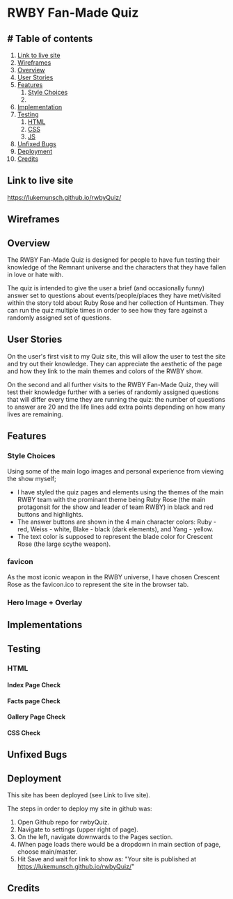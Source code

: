 # **RWBY Fan-Made Quiz**

## # Table of contents

1. [Link to live site](#linktolivesite)
2. [Wireframes](#wireframes)
3. [Overview](#overview)
4. [User Stories](#userstories)
5. [Features](#features)
    1. [Style Choices](#stylechoices)
    2.    
6. [Implementation](#implementation)
7. [Testing](#testing)
    1. [HTML](#html)
    2. [CSS](#css)
    3. [JS](#js)
8. [Unfixed Bugs](#unfixedbugs)
9. [Deployment](#deployment)
10. [Credits](#credits)

## **Link to live site**

https://lukemunsch.github.io/rwbyQuiz/

## **Wireframes**


## Overview

The RWBY Fan-Made Quiz is designed for people to have fun testing their knowledge of the Remnant 
universe and the characters that they have fallen in love or hate with.

The quiz is intended to give the user a brief (and occasionally funny) answer set to questions 
about events/people/places they have met/visited within the story told about Ruby Rose and 
her collection of Huntsmen. They can run the quiz multiple times in order to see how they 
fare against a randomly assigned set of questions.

## User Stories

On the user's first visit to my Quiz site, this will allow the user to test the site and 
try out their knowledge. They can appreciate the aesthetic of the page and how they link 
to the main themes and colors of the RWBY show.

On the second and all further visits to the RWBY Fan-Made Quiz, they will test their knowledge 
further with a series of randomly assigned questions that will differ every time they are 
running the quiz: the number of questions to answer are 20 and the life lines add extra points 
depending on how many lives are remaining.

## Features

### Style Choices

Using some of the main logo images and personal experience from viewing the show myself;
- I have styled the quiz pages and elements using the themes of the main RWBY team with the prominant theme being Ruby Rose (the main protagonsit for the show and leader of team RWBY) in black and red buttons and highlights. 
- The answer buttons are shown in the 4 main character colors: Ruby - red, Weiss - white, Blake - black (dark elements), and Yang - yellow. 
- The text color is supposed to represent the blade color for Crescent Rose (the large scythe weapon).

### favicon

As the most iconic weapon in the RWBY universe, I have chosen Crescent Rose as the favicon.ico to represent the site in the browser tab. 

### Hero Image + Overlay



## Implementations


## Testing



### HTML

#### Index Page Check


#### Facts page Check


#### Gallery Page Check


#### CSS Check


## Unfixed Bugs


## Deployment

This site has been deployed (see Link to live site).

The steps in order to deploy my site in github was:
1. Open Github repo for rwbyQuiz.
2. Navigate to settings (upper right of page).
3. On the left, navigate downwards to the Pages section.
4. IWhen page loads there would be a dropdown in main section of page, choose main/master.
5. Hit Save and wait for link to show as: "Your site is published at 
https://lukemunsch.github.io/rwbyQuiz/"

## Credits

